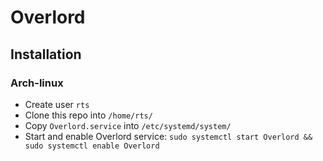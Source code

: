 # Overlord

## Installation
### Arch-linux
* Create user `rts`
* Clone this repo into `/home/rts/`
* Copy `Overlord.service` into `/etc/systemd/system/`
* Start and enable Overlord service: `sudo systemctl start Overlord && sudo systemctl enable Overlord`